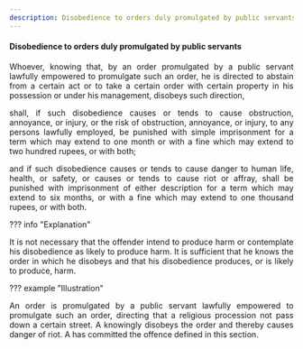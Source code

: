 ```yaml
---
description: Disobedience to orders duly promulgated by public servants
---
```


#### Disobedience to orders duly promulgated by public servants
<div style="text-align: justify">

Whoever, knowing that, by an order promulgated by a public servant lawfully empowered to promulgate such an order, he is directed to abstain from a certain act or to take a certain order with certain property in his possession or under his management, disobeys such direction,

</p>

shall, if such disobedience causes or tends to cause obstruction, annoyance, or injury, or the risk of obstruction, annoyance, or injury, to any persons lawfully employed, be punished with simple imprisonment for a term which may extend to one month or with a fine which may extend to two hundred rupees, or with both;

</p>

and if such disobedience causes or tends to cause danger to human life, health, or safety, or causes or tends to cause riot or affray, shall be punished with imprisonment of either description for a term which may extend to six months, or with a fine which may extend to one thousand rupees, or with both.

</div>

??? info "Explanation"
    <div style="text-align: justify"> It is not necessary that the offender intend to produce harm or contemplate his disobedience as likely to produce harm. It is sufficient that he knows the order in which he disobeys and that his disobedience produces, or is likely to produce, harm.

??? example "Illustration"
    <div style="text-align: justify"> An order is promulgated by a public servant lawfully empowered to promulgate such an order, directing that a religious procession not pass down a certain street. A knowingly disobeys the order and thereby causes danger of riot. A has committed the offence defined in this section.
